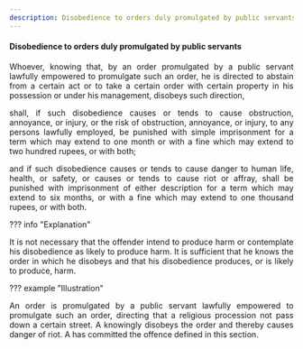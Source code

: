 ```yaml
---
description: Disobedience to orders duly promulgated by public servants
---
```


#### Disobedience to orders duly promulgated by public servants
<div style="text-align: justify">

Whoever, knowing that, by an order promulgated by a public servant lawfully empowered to promulgate such an order, he is directed to abstain from a certain act or to take a certain order with certain property in his possession or under his management, disobeys such direction,

</p>

shall, if such disobedience causes or tends to cause obstruction, annoyance, or injury, or the risk of obstruction, annoyance, or injury, to any persons lawfully employed, be punished with simple imprisonment for a term which may extend to one month or with a fine which may extend to two hundred rupees, or with both;

</p>

and if such disobedience causes or tends to cause danger to human life, health, or safety, or causes or tends to cause riot or affray, shall be punished with imprisonment of either description for a term which may extend to six months, or with a fine which may extend to one thousand rupees, or with both.

</div>

??? info "Explanation"
    <div style="text-align: justify"> It is not necessary that the offender intend to produce harm or contemplate his disobedience as likely to produce harm. It is sufficient that he knows the order in which he disobeys and that his disobedience produces, or is likely to produce, harm.

??? example "Illustration"
    <div style="text-align: justify"> An order is promulgated by a public servant lawfully empowered to promulgate such an order, directing that a religious procession not pass down a certain street. A knowingly disobeys the order and thereby causes danger of riot. A has committed the offence defined in this section.
